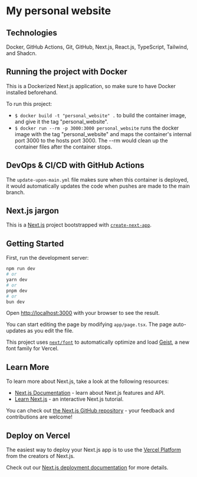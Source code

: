# My personal website

## Technologies

Docker, GitHub Actions, Git, GitHub, Next.js, React.js, TypeScript, Tailwind, and Shadcn.

## Running the project with Docker

This is a Dockerized Next.js application, so make sure to have Docker installed beforehand.

To run this project:

- `$ docker build -t "personal_website" .` to build the container image, and give it the tag "personal_website".
- `$ docker run --rm -p 3000:3000 personal_website` runs the docker image with the tag "personal_website" and maps the container's internal port 3000 to the hosts port 3000. The --rm would clean up the container files after the container stops.

## DevOps & CI/CD with GitHub Actions

The `update-upon-main.yml` file makes sure when this container is deployed, it would automatically updates the code when pushes are made to the main branch.

## Next.js jargon

This is a [Next.js](https://nextjs.org) project bootstrapped with [`create-next-app`](https://nextjs.org/docs/app/api-reference/cli/create-next-app).

## Getting Started

First, run the development server:

```bash
npm run dev
# or
yarn dev
# or
pnpm dev
# or
bun dev
```

Open [http://localhost:3000](http://localhost:3000) with your browser to see the result.

You can start editing the page by modifying `app/page.tsx`. The page auto-updates as you edit the file.

This project uses [`next/font`](https://nextjs.org/docs/app/building-your-application/optimizing/fonts) to automatically optimize and load [Geist](https://vercel.com/font), a new font family for Vercel.

## Learn More

To learn more about Next.js, take a look at the following resources:

- [Next.js Documentation](https://nextjs.org/docs) - learn about Next.js features and API.
- [Learn Next.js](https://nextjs.org/learn) - an interactive Next.js tutorial.

You can check out [the Next.js GitHub repository](https://github.com/vercel/next.js) - your feedback and contributions are welcome!

## Deploy on Vercel

The easiest way to deploy your Next.js app is to use the [Vercel Platform](https://vercel.com/new?utm_medium=default-template&filter=next.js&utm_source=create-next-app&utm_campaign=create-next-app-readme) from the creators of Next.js.

Check out our [Next.js deployment documentation](https://nextjs.org/docs/app/building-your-application/deploying) for more details.
